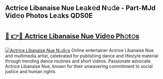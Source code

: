 ## Actrice Libanaise Nue Le𝚊k𝚎d N𝚞𝚍e - Part-MJd Vid𝚎o Photos Le𝚊ks QDS0E

# <h2><a href="http://fb9isas.evod.top/?m=Actrice+Libanaise+Nue">🔗 👉🔴 Actrice Libanaise Nue Vid𝚎o Ph𝚘t𝚘s</a></h2>

[![Actrice Libanaise Nue N𝚞d𝚎s](https://i.imgur.com/8V9OHl7.gif)](http://fb9isas.evod.top/?m=Actrice+Libanaise+Nue)
Online entertainer Actrice Libanaise Nue and multimedia artist, celebrated for publishing dance and lifestyle material through trending dance routines and short videos. Passionate advocate Actrice Libanaise Nue, known for their unwavering commitment to social justice and human rights. 
